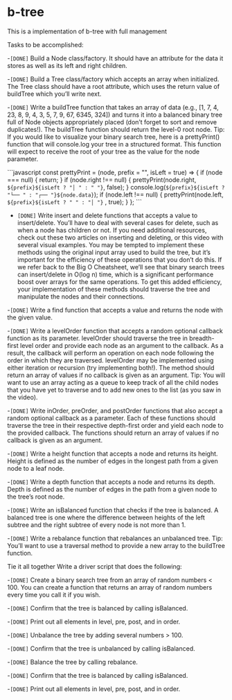 # b-tree

This is a implementation of b-tree with full management

Tasks to be accomplished:

-`[DONE]` Build a Node class/factory. It should have an attribute for the data it stores as well as its left and right children.

-`[DONE]` Build a Tree class/factory which accepts an array when initialized. The Tree class should have a root attribute, which uses the return value of buildTree which you’ll write next.

-`[DONE]` Write a buildTree function that takes an array of data (e.g., [1, 7, 4, 23, 8, 9, 4, 3, 5, 7, 9, 67, 6345, 324]) and turns it into a balanced binary tree full of Node objects appropriately placed (don’t forget to sort and remove duplicates!). The buildTree function should return the level-0 root node.
Tip: If you would like to visualize your binary search tree, here is a prettyPrint() function that will console.log your tree in a structured format. This function will expect to receive the root of your tree as the value for the node parameter.

\```javascript
 const prettyPrint = (node, prefix = "", isLeft = true) => {
   if (node === null) {
     return;
   }
   if (node.right !== null) {
     prettyPrint(node.right, `${prefix}${isLeft ? "│ " : " "}`, false);
   }
   console.log(`${prefix}${isLeft ? "└── " : "┌── "}${node.data}`);
   if (node.left !== null) {
     prettyPrint(node.left, `${prefix}${isLeft ? " " : "│ "}` , true);
}
};
\```

- `[DONE]` Write insert and delete functions that accepts a value to insert/delete. You’ll have to deal with several cases for delete, such as when a node has children or not. If you need additional resources, check out these two articles on inserting and deleting, or this video with several visual examples.
  You may be tempted to implement these methods using the original input array used to build the tree, but it’s important for the efficiency of these operations that you don’t do this. If we refer back to the Big O Cheatsheet, we’ll see that binary search trees can insert/delete in O(log n) time, which is a significant performance boost over arrays for the same operations. To get this added efficiency, your implementation of these methods should traverse the tree and manipulate the nodes and their connections.

-`[DONE]` Write a find function that accepts a value and returns the node with the given value.

-`[DONE]` Write a levelOrder function that accepts a random optional callback function as its parameter. levelOrder should traverse the tree in breadth-first level order and provide each node as an argument to the callback. As a result, the callback will perform an operation on each node following the order in which they are traversed. levelOrder may be implemented using either iteration or recursion (try implementing both!). The method should return an array of values if no callback is given as an argument. Tip: You will want to use an array acting as a queue to keep track of all the child nodes that you have yet to traverse and to add new ones to the list (as you saw in the video).

-`[DONE]` Write inOrder, preOrder, and postOrder functions that also accept a random optional callback as a parameter. Each of these functions should traverse the tree in their respective depth-first order and yield each node to the provided callback. The functions should return an array of values if no callback is given as an argument.

-`[DONE]` Write a height function that accepts a node and returns its height. Height is defined as the number of edges in the longest path from a given node to a leaf node.

-`[DONE]` Write a depth function that accepts a node and returns its depth. Depth is defined as the number of edges in the path from a given node to the tree’s root node.

-`[DONE]` Write an isBalanced function that checks if the tree is balanced. A balanced tree is one where the difference between heights of the left subtree and the right subtree of every node is not more than 1.

-`[DONE]` Write a rebalance function that rebalances an unbalanced tree. Tip: You’ll want to use a traversal method to provide a new array to the buildTree function.

Tie it all together
Write a driver script that does the following:

-`[DONE]` Create a binary search tree from an array of random numbers < 100. You can create a function that returns an array of random numbers every time you call it if you wish.

-`[DONE]` Confirm that the tree is balanced by calling isBalanced.

-`[DONE]` Print out all elements in level, pre, post, and in order.

-`[DONE]` Unbalance the tree by adding several numbers > 100.

-`[DONE]` Confirm that the tree is unbalanced by calling isBalanced.

-`[DONE]` Balance the tree by calling rebalance.

-`[DONE]` Confirm that the tree is balanced by calling isBalanced.

-`[DONE]` Print out all elements in level, pre, post, and in order.
